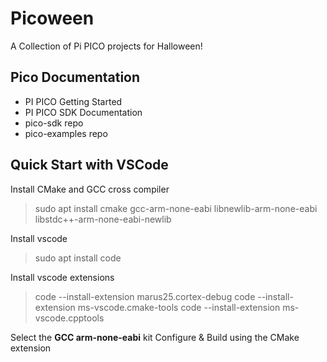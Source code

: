 # Picoween
A Collection of Pi PICO projects for Halloween!


## Pico Documentation
- PI PICO Getting Started
- PI PICO SDK Documentation
- pico-sdk repo
- pico-examples repo

## Quick Start with VSCode
Install CMake and GCC cross compiler
> sudo apt install cmake gcc-arm-none-eabi libnewlib-arm-none-eabi libstdc++-arm-none-eabi-newlib

Install vscode
> sudo apt install code

Install vscode extensions
> code --install-extension marus25.cortex-debug
> code --install-extension ms-vscode.cmake-tools
> code --install-extension ms-vscode.cpptools

Select the **GCC arm-none-eabi** kit 
Configure & Build using the CMake extension